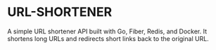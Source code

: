 # URL-SHORTENER
A simple URL shortener API built with Go, Fiber, Redis, and Docker. It shortens long URLs and redirects short links back to the original URL.
